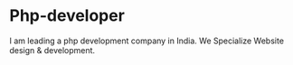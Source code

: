 # Php-developer
I am leading a php development company in India. We Specialize Website design &amp; development.
